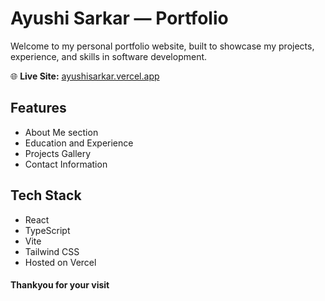 # Ayushi Sarkar — Portfolio

Welcome to my personal portfolio website, built to showcase my projects, experience, and skills in software development.

🌐 **Live Site:** [ayushisarkar.vercel.app](https://ayushisarkar.vercel.app)

## Features

- About Me section
- Education and Experience
- Projects Gallery
- Contact Information

## Tech Stack

- React
- TypeScript
- Vite
- Tailwind CSS
- Hosted on Vercel

#### Thankyou for your visit

